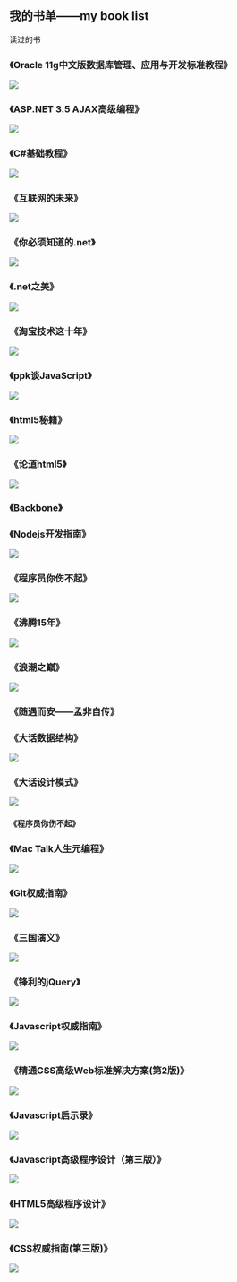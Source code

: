 ## 我的书单——my book list

读过的书

### 《Oracle 11g中文版数据库管理、应用与开发标准教程》
![](http://img5.douban.com/lpic/s22777949.jpg)

### 《ASP.NET 3.5 AJAX高级编程》
![](http://img3.douban.com/lpic/s6106662.jpg)

### 《C#基础教程》
![](http://img3.douban.com/lpic/s4196243.jpg)

### 《互联网的未来》
![](http://img5.douban.com/lpic/s6276899.jpg)


### 《你必须知道的.net》
![](http://img5.douban.com/lpic/s9111288.jpg)

### 《.net之美》
![](http://img3.douban.com/lpic/s27223810.jpg)

### 《淘宝技术这十年》
![](http://img3.douban.com/lpic/s26713863.jpg)

### 《ppk谈JavaScript》
![](http://img5.douban.com/lpic/s2984236.jpg)

### 《html5秘籍》
![](http://img3.douban.com/lpic/s11190661.jpg)

### 《论道html5》
![](http://img5.douban.com/lpic/s9042118.jpg)

### 《Backbone》

### 《Nodejs开发指南》
![](http://img5.douban.com/lpic/s10307479.jpg)

### 《程序员你伤不起》 
![](http://img5.douban.com/lpic/s26824277.jpg)

### 《沸腾15年》 
![](http://img5.douban.com/lpic/s4502957.jpg)

### 《浪潮之巅》
![](http://img3.douban.com/lpic/s6584764.jpg)

### 《随遇而安——孟非自传》 

### 《大话数据结构》
![](http://img3.douban.com/lpic/s6382631.jpg)

### 《大话设计模式》
![](http://img5.douban.com/lpic/s6908318.jpg)

#### 《程序员你伤不起》

###  《Mac Talk人生元编程》
![](http://img3.douban.com/lpic/s27219901.jpg)

###  《Git权威指南》
![](http://img3.douban.com/lpic/s6523000.jpg)

###  《三国演义》 
![](http://img3.douban.com/lpic/s1564175.jpg)

###  《锋利的jQuery》 
![](http://img5.douban.com/lpic/s28026858.jpg)

###  《Javascript权威指南》
![](http://img3.douban.com/lpic/s5860151.jpg)

### 《精通CSS高级Web标准解决方案(第2版)》
![](http://img5.douban.com/lpic/s11187739.jpg)


### 《Javascript启示录》
![](http://img5.douban.com/lpic/s27228856.jpg)

### 《Javascript高级程序设计（第三版）》
![](http://img3.douban.com/lpic/s8958650.jpg)

### 《HTML5高级程序设计》
![](http://img3.douban.com/lpic/s4569610.jpg)

### 《CSS权威指南(第三版)》
![](http://img3.douban.com/lpic/s2921314.jpg)
